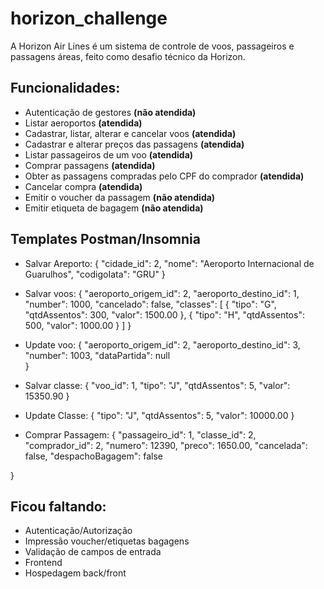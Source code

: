 # horizon_challenge
A Horizon Air Lines é um sistema de controle de voos, passageiros e passagens áreas, feito como desafio técnico da Horizon.

## Funcionalidades:
- Autenticação de gestores **(não atendida)**
- Listar aeroportos **(atendida)**
- Cadastrar, listar, alterar e cancelar voos **(atendida)**
- Cadastrar e alterar preços das passagens **(atendida)**
- Listar passageiros de um voo **(atendida)**
- Comprar passagens **(atendida)**
- Obter as passagens compradas pelo CPF do comprador **(atendida)**
- Cancelar compra **(atendida)**
- Emitir o voucher da passagem **(não atendida)**
- Emitir etiqueta de bagagem **(não atendida)**

## Templates Postman/Insomnia

- Salvar Areporto:
{
    "cidade_id": 2,
    "nome": "Aeroporto Internacional de Guarulhos",
    "codigoIata": "GRU"
}

- Salvar voos:
{
    "aeroporto_origem_id": 2,
    "aeroporto_destino_id": 1,
    "number": 1000,
    "cancelado": false,
    "classes": [
        {
            "tipo": "G",
            "qtdAssentos": 300,
            "valor": 1500.00
        },
        {
            "tipo": "H",
            "qtdAssentos": 500,
            "valor": 1000.00
        }
    ]
}

- Update voo:
{
    "aeroporto_origem_id": 2,
    "aeroporto_destino_id": 3,
    "number": 1003,
    "dataPartida": null    
}

- Salvar classe:
{
    "voo_id": 1,
    "tipo": "J",
    "qtdAssentos": 5,
    "valor": 15350.90
}

- Update Classe:
{
    "tipo": "J",
    "qtdAssentos": 5,
    "valor": 10000.00
}

- Comprar Passagem:
{
    "passageiro_id": 1,
    "classe_id": 2,
    "comprador_id": 2,
    "numero": 12390,
    "preco": 1650.00,
    "cancelada": false,
    "despachoBagagem": false

}

## Ficou faltando:
- Autenticação/Autorização
- Impressão voucher/etiquetas bagagens
- Validação de campos de entrada
- Frontend
- Hospedagem back/front
